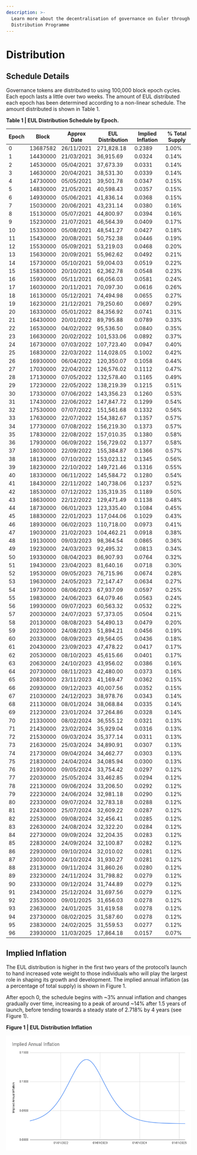 ```yaml
---
description: >-
  Learn more about the decentralisation of governance on Euler through the EUL
  Distribution Programme
---
```


# Distribution



## Schedule Details

Governance tokens are distributed to using 100,000 block epoch cycles. Each epoch lasts a little over two weeks. The amount of EUL distributed each epoch has been determined according to a non-linear schedule. The amount distributed is shown in Table 1.

**Table 1 | EUL Distribution Schedule by Epoch.**

| **Epoch** | **Block** | **Approx Date** | **EUL Distribution** | **Implied Inflation** | **% Total Supply** |
| --------- | --------- | --------------- | -------------------- | --------------------- | ------------------ |
| 0         | 13687582  | 26/11/2021      | 271,828.18           | 0.2389                | 1.00%              |
| 1         | 14430000  | 21/03/2021      | 36,915.69            | 0.0324                | 0.14%              |
| 2         | 14530000  | 05/04/2021      | 37,673.39            | 0.0331                | 0.14%              |
| 3         | 14630000  | 20/04/2021      | 38,531.30            | 0.0339                | 0.14%              |
| 4         | 14730000  | 05/05/2021      | 39,501.78            | 0.0347                | 0.15%              |
| 5         | 14830000  | 21/05/2021      | 40,598.43            | 0.0357                | 0.15%              |
| 6         | 14930000  | 05/06/2021      | 41,836.14            | 0.0368                | 0.15%              |
| 7         | 15030000  | 20/06/2021      | 43,231.14            | 0.0380                | 0.16%              |
| 8         | 15130000  | 05/07/2021      | 44,800.97            | 0.0394                | 0.16%              |
| 9         | 15230000  | 21/07/2021      | 46,564.39            | 0.0409                | 0.17%              |
| 10        | 15330000  | 05/08/2021      | 48,541.27            | 0.0427                | 0.18%              |
| 11        | 15430000  | 20/08/2021      | 50,752.38            | 0.0446                | 0.19%              |
| 12        | 15530000  | 05/09/2021      | 53,219.03            | 0.0468                | 0.20%              |
| 13        | 15630000  | 20/09/2021      | 55,962.62            | 0.0492                | 0.21%              |
| 14        | 15730000  | 05/10/2021      | 59,004.03            | 0.0519                | 0.22%              |
| 15        | 15830000  | 20/10/2021      | 62,362.78            | 0.0548                | 0.23%              |
| 16        | 15930000  | 05/11/2021      | 66,056.03            | 0.0581                | 0.24%              |
| 17        | 16030000  | 20/11/2021      | 70,097.30            | 0.0616                | 0.26%              |
| 18        | 16130000  | 05/12/2021      | 74,494.98            | 0.0655                | 0.27%              |
| 19        | 16230000  | 21/12/2021      | 79,250.60            | 0.0697                | 0.29%              |
| 20        | 16330000  | 05/01/2022      | 84,356.92            | 0.0741                | 0.31%              |
| 21        | 16430000  | 20/01/2022      | 89,795.88            | 0.0789                | 0.33%              |
| 22        | 16530000  | 04/02/2022      | 95,536.50            | 0.0840                | 0.35%              |
| 23        | 16630000  | 20/02/2022      | 101,533.06           | 0.0892                | 0.37%              |
| 24        | 16730000  | 07/03/2022      | 107,723.40           | 0.0947                | 0.40%              |
| 25        | 16830000  | 22/03/2022      | 114,028.05           | 0.1002                | 0.42%              |
| 26        | 16930000  | 06/04/2022      | 120,350.07           | 0.1058                | 0.44%              |
| 27        | 17030000  | 22/04/2022      | 126,576.02           | 0.1112                | 0.47%              |
| 28        | 17130000  | 07/05/2022      | 132,578.40           | 0.1165                | 0.49%              |
| 29        | 17230000  | 22/05/2022      | 138,219.39           | 0.1215                | 0.51%              |
| 30        | 17330000  | 07/06/2022      | 143,356.23           | 0.1260                | 0.53%              |
| 31        | 17430000  | 22/06/2022      | 147,847.72           | 0.1299                | 0.54%              |
| 32        | 17530000  | 07/07/2022      | 151,561.68           | 0.1332                | 0.56%              |
| 33        | 17630000  | 22/07/2022      | 154,382.67           | 0.1357                | 0.57%              |
| 34        | 17730000  | 07/08/2022      | 156,219.30           | 0.1373                | 0.57%              |
| 35        | 17830000  | 22/08/2022      | 157,010.35           | 0.1380                | 0.58%              |
| 36        | 17930000  | 06/09/2022      | 156,729.02           | 0.1377                | 0.58%              |
| 37        | 18030000  | 22/09/2022      | 155,384.87           | 0.1366                | 0.57%              |
| 38        | 18130000  | 07/10/2022      | 153,023.12           | 0.1345                | 0.56%              |
| 39        | 18230000  | 22/10/2022      | 149,721.46           | 0.1316                | 0.55%              |
| 40        | 18330000  | 06/11/2022      | 145,584.72           | 0.1280                | 0.54%              |
| 41        | 18430000  | 22/11/2022      | 140,738.06           | 0.1237                | 0.52%              |
| 42        | 18530000  | 07/12/2022      | 135,319.35           | 0.1189                | 0.50%              |
| 43        | 18630000  | 22/12/2022      | 129,471.49           | 0.1138                | 0.48%              |
| 44        | 18730000  | 06/01/2023      | 123,335.40           | 0.1084                | 0.45%              |
| 45        | 18830000  | 22/01/2023      | 117,044.06           | 0.1029                | 0.43%              |
| 46        | 18930000  | 06/02/2023      | 110,718.00           | 0.0973                | 0.41%              |
| 47        | 19030000  | 21/02/2023      | 104,462.21           | 0.0918                | 0.38%              |
| 48        | 19130000  | 09/03/2023      | 98,364.54            | 0.0865                | 0.36%              |
| 49        | 19230000  | 24/03/2023      | 92,495.32            | 0.0813                | 0.34%              |
| 50        | 19330000  | 08/04/2023      | 86,907.93            | 0.0764                | 0.32%              |
| 51        | 19430000  | 23/04/2023      | 81,640.16            | 0.0718                | 0.30%              |
| 52        | 19530000  | 09/05/2023      | 76,715.96            | 0.0674                | 0.28%              |
| 53        | 19630000  | 24/05/2023      | 72,147.47            | 0.0634                | 0.27%              |
| 54        | 19730000  | 08/06/2023      | 67,937.09            | 0.0597                | 0.25%              |
| 55        | 19830000  | 24/06/2023      | 64,079.46            | 0.0563                | 0.24%              |
| 56        | 19930000  | 09/07/2023      | 60,563.32            | 0.0532                | 0.22%              |
| 57        | 20030000  | 24/07/2023      | 57,373.05            | 0.0504                | 0.21%              |
| 58        | 20130000  | 08/08/2023      | 54,490.13            | 0.0479                | 0.20%              |
| 59        | 20230000  | 24/08/2023      | 51,894.21            | 0.0456                | 0.19%              |
| 60        | 20330000  | 08/09/2023      | 49,564.05            | 0.0436                | 0.18%              |
| 61        | 20430000  | 23/09/2023      | 47,478.22            | 0.0417                | 0.17%              |
| 62        | 20530000  | 08/10/2023      | 45,615.66            | 0.0401                | 0.17%              |
| 63        | 20630000  | 24/10/2023      | 43,956.02            | 0.0386                | 0.16%              |
| 64        | 20730000  | 08/11/2023      | 42,480.00            | 0.0373                | 0.16%              |
| 65        | 20830000  | 23/11/2023      | 41,169.47            | 0.0362                | 0.15%              |
| 66        | 20930000  | 09/12/2023      | 40,007.56            | 0.0352                | 0.15%              |
| 67        | 21030000  | 24/12/2023      | 38,978.76            | 0.0343                | 0.14%              |
| 68        | 21130000  | 08/01/2024      | 38,068.84            | 0.0335                | 0.14%              |
| 69        | 21230000  | 23/01/2024      | 37,264.86            | 0.0328                | 0.14%              |
| 70        | 21330000  | 08/02/2024      | 36,555.12            | 0.0321                | 0.13%              |
| 71        | 21430000  | 23/02/2024      | 35,929.04            | 0.0316                | 0.13%              |
| 72        | 21530000  | 09/03/2024      | 35,377.14            | 0.0311                | 0.13%              |
| 73        | 21630000  | 25/03/2024      | 34,890.91            | 0.0307                | 0.13%              |
| 74        | 21730000  | 09/04/2024      | 34,462.77            | 0.0303                | 0.13%              |
| 75        | 21830000  | 24/04/2024      | 34,085.94            | 0.0300                | 0.13%              |
| 76        | 21930000  | 09/05/2024      | 33,754.42            | 0.0297                | 0.12%              |
| 77        | 22030000  | 25/05/2024      | 33,462.85            | 0.0294                | 0.12%              |
| 78        | 22130000  | 09/06/2024      | 33,206.50            | 0.0292                | 0.12%              |
| 79        | 22230000  | 24/06/2024      | 32,981.18            | 0.0290                | 0.12%              |
| 80        | 22330000  | 09/07/2024      | 32,783.18            | 0.0288                | 0.12%              |
| 81        | 22430000  | 25/07/2024      | 32,609.22            | 0.0287                | 0.12%              |
| 82        | 22530000  | 09/08/2024      | 32,456.41            | 0.0285                | 0.12%              |
| 83        | 22630000  | 24/08/2024      | 32,322.20            | 0.0284                | 0.12%              |
| 84        | 22730000  | 09/09/2024      | 32,204.35            | 0.0283                | 0.12%              |
| 85        | 22830000  | 24/09/2024      | 32,100.87            | 0.0282                | 0.12%              |
| 86        | 22930000  | 09/10/2024      | 32,010.02            | 0.0281                | 0.12%              |
| 87        | 23030000  | 24/10/2024      | 31,930.27            | 0.0281                | 0.12%              |
| 88        | 23130000  | 09/11/2024      | 31,860.26            | 0.0280                | 0.12%              |
| 89        | 23230000  | 24/11/2024      | 31,798.82            | 0.0279                | 0.12%              |
| 90        | 23330000  | 09/12/2024      | 31,744.89            | 0.0279                | 0.12%              |
| 91        | 23430000  | 25/12/2024      | 31,697.56            | 0.0279                | 0.12%              |
| 92        | 23530000  | 09/01/2025      | 31,656.03            | 0.0278                | 0.12%              |
| 93        | 23630000  | 24/01/2025      | 31,619.58            | 0.0278                | 0.12%              |
| 94        | 23730000  | 08/02/2025      | 31,587.60            | 0.0278                | 0.12%              |
| 95        | 23830000  | 24/02/2025      | 31,559.53            | 0.0277                | 0.12%              |
| 96        | 23930000  | 11/03/2025      | 17,864.18            | 0.0157                | 0.07%              |

## Implied Inflation

The EUL distribution is higher in the first two years of the protocol’s launch to hand increased vote weight to those individuals who will play the largest role in shaping its growth and development. The implied annual inflation (as a percentage of total supply) is shown in Figure 1.

After epoch 0, the schedule begins with \~3% annual inflation and changes gradually over time, increasing to a peak of around \~14% after 1.5 years of launch, before tending towards a steady state of 2.718% by 4 years (see Figure 1).

**Figure 1 | EUL Distribution Inflation**

![](<../.gitbook/assets/Implied Annual Inflation.png>)

##
